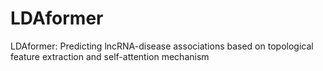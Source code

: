 # LDAformer
 LDAformer: Predicting lncRNA-disease associations based on topological feature extraction and self-attention mechanism
